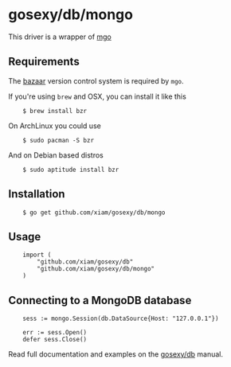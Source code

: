 # gosexy/db/mongo

This driver is a wrapper of [mgo](http://labix.org/mgo)

## Requirements

The [bazaar](http://bazaar.canonical.com/en/) version control system is required by ``mgo``.

If you're using ``brew`` and OSX, you can install it like this

		$ brew install bzr

On ArchLinux you could use

		$ sudo pacman -S bzr

And on Debian based distros

		$ sudo aptitude install bzr

## Installation

		$ go get github.com/xiam/gosexy/db/mongo

## Usage

		import (
			"github.com/xiam/gosexy/db"
			"github.com/xiam/gosexy/db/mongo"
		)

## Connecting to a MongoDB database

		sess := mongo.Session(db.DataSource{Host: "127.0.0.1"})

		err := sess.Open()
		defer sess.Close()

Read full documentation and examples on the [gosexy/db](/xiam/gosexy/tree/master/db) manual.
